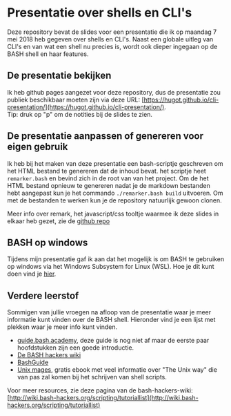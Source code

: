 # Presentatie over shells en CLI's
Deze repository bevat de slides voor een presentatie die ik op maandag 7 mei 2018 heb gegeven
over shells en CLI's. Naast een globale uitleg van CLI's en van wat een shell nu precies is,
wordt ook dieper ingegaan op de BASH shell en haar features.

## De presentatie bekijken
Ik heb github pages aangezet voor deze repository, dus de presentatie zou publiek beschikbaar moeten zijn
via deze URL: [https://hugot.github.io/cli-presentation/](https://hugot.github.io/cli-presentation/).  
Tip: druk op "p" om de notities bij de slides te zien.

## De presentatie aanpassen of genereren voor eigen gebruik
Ik heb bij het maken van deze presentatie een bash-scriptje geschreven om het HTML bestand te genereren
dat de inhoud bevat. het scriptje heet `remarker.bash` en bevind zich in de root van van het project.
Om de het HTML bestand opnieuw te genereren nadat je de markdown bestanden hebt aangepast kun je het
commando `./remarker.bash build` uitvoeren. Om met de bestanden te werken kun je de repository natuurlijk
gewoon clonen.  

Meer info over remark, het javascript/css tooltje waarmee ik deze slides in elkaar heb gezet, zie de
[github repo](https://github.com/gnab/remark)


## BASH op windows
Tijdens mijn presentatie gaf ik aan dat het mogelijk is om BASH te gebruiken op windows via het
Windows Subsystem for Linux (WSL). Hoe je dit kunt doen vind je
[hier](https://www.linux.com/blog/learn/2018/2/how-get-started-using-wsl-windows-10).


## Verdere leerstof
Sommigen van jullie vroegen na afloop van de presentatie waar je meer informatie kunt vinden
over de BASH shell. Hieronder vind je een lijst met plekken waar je meer info kunt vinden.

- [guide.bash.academy](https://guide.bash.academy/), deze guide is nog niet af maar de eerste paar hoofdstukken zijn een goede introductie.
- [De BASH hackers wiki](http://wiki.bash-hackers.org/start)
- [BashGuide](http://mywiki.wooledge.org/BashGuide)
- [Unix mages](http://unixmages.com/), gratis ebook met veel informatie over "The Unix way" die van pas zal komen bij het schrijven van shell scripts.


Voor meer resources, zie deze pagina van de bash-hackers-wiki:
[http://wiki.bash-hackers.org/scripting/tutoriallist](http://wiki.bash-hackers.org/scripting/tutoriallist)
